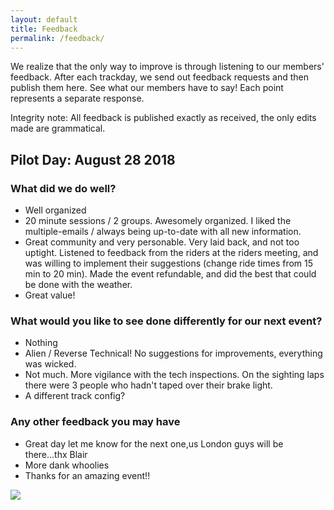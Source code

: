 ```yaml
---
layout: default
title: Feedback
permalink: /feedback/
---
```


We realize that the only way to improve is through listening to our members' feedback. After each trackday, we send out feedback requests and then publish them here. See what our members have to say! Each point represents a separate response.

Integrity note: All feedback is published exactly as received, the only edits made are grammatical.



## Pilot Day: August 28 2018 

### What did we do well?

- Well organized
- 20 minute sessions / 2 groups. Awesomely organized. I liked the multiple-emails / always being up-to-date with all new information.
- Great community and very personable. Very laid back, and not too uptight. Listened to feedback from the riders at the riders meeting, and was willing to implement their suggestions (change ride times from 15 min to 20 min). Made the event refundable, and did the best that could be done with the weather.
- Great value!

### What would you like to see done differently for our next event?

- Nothing
- Alien / Reverse Technical! No suggestions for improvements, everything was wicked.
- Not much. More vigilance with the tech inspections. On the sighting laps there were 3 people who hadn't taped over their brake light.
- A different track config?

### Any other feedback you may have
- Great day let me know for the next one,us London guys will be there...thx Blair
- More dank whoolies
- Thanks for an amazing event!!

![](/img/galley/08282018/08282018GrandBendMisc%20(1).jpg)
